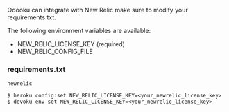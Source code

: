 Odooku can integrate with New Relic make sure to modify your requirements.txt.

The following environment variables are available:

- NEW_RELIC_LICENSE_KEY (required)
- NEW_RELIC_CONFIG_FILE

### requirements.txt

```
newrelic
```

```
$ heroku config:set NEW_RELIC_LICENSE_KEY=<your_newrelic_license_key>
$ devoku env set NEW_RELIC_LICENSE_KEY=<your_newrelic_license_key>
```
